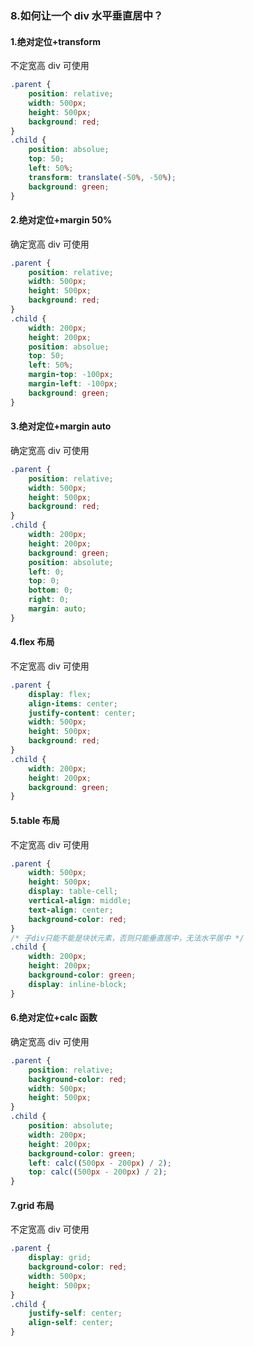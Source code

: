 ### 8.如何让一个 div 水平垂直居中？

#### 1.绝对定位+transform

不定宽高 div 可使用

```css
.parent {
    position: relative;
    width: 500px;
    height: 500px;
    background: red;
}
.child {
    position: absolue;
    top: 50;
    left: 50%;
    transform: translate(-50%, -50%);
    background: green;
}
```

#### 2.绝对定位+margin 50%

确定宽高 div 可使用

```css
.parent {
    position: relative;
    width: 500px;
    height: 500px;
    background: red;
}
.child {
    width: 200px;
    height: 200px;
    position: absolue;
    top: 50;
    left: 50%;
    margin-top: -100px;
    margin-left: -100px;
    background: green;
}
```

#### 3.绝对定位+margin auto

确定宽高 div 可使用

```css
.parent {
    position: relative;
    width: 500px;
    height: 500px;
    background: red;
}
.child {
    width: 200px;
    height: 200px;
    background: green;
    position: absolute;
    left: 0;
    top: 0;
    bottom: 0;
    right: 0;
    margin: auto;
}
```

#### 4.flex 布局

不定宽高 div 可使用

```css
.parent {
    display: flex;
    align-items: center;
    justify-content: center;
    width: 500px;
    height: 500px;
    background: red;
}
.child {
    width: 200px;
    height: 200px;
    background: green;
}
```

#### 5.table 布局

不定宽高 div 可使用

```css
.parent {
    width: 500px;
    height: 500px;
    display: table-cell;
    vertical-align: middle;
    text-align: center;
    background-color: red;
}
/* 子div只能不能是块状元素，否则只能垂直居中，无法水平居中 */
.child {
    width: 200px;
    height: 200px;
    background-color: green;
    display: inline-block;
}
```

#### 6.绝对定位+calc 函数

确定宽高 div 可使用

```css
.parent {
    position: relative;
    background-color: red;
    width: 500px;
    height: 500px;
}
.child {
    position: absolute;
    width: 200px;
    height: 200px;
    background-color: green;
    left: calc((500px - 200px) / 2);
    top: calc((500px - 200px) / 2);
}
```

#### 7.grid 布局

不定宽高 div 可使用

```css
.parent {
    display: grid;
    background-color: red;
    width: 500px;
    height: 500px;
}
.child {
    justify-self: center;
    align-self: center;
}
```
